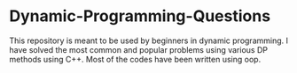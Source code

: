 # Dynamic-Programming-Questions

This repository is meant to be used by beginners in dynamic programming.
I have solved the most common and popular problems using various DP methods using C++.
Most of the codes have been written using oop.
